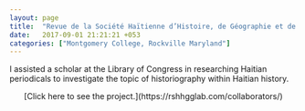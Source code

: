 ```yaml
---
layout: page
title:  "Revue de la Société Haïtienne d’Histoire, de Géographie et de Géologie"
date:   2017-09-01 21:21:21 +053
categories: ["Montgomery College, Rockville Maryland"]
---
```


I assisted a scholar at the Library of Congress in researching Haitian periodicals to investigate the topic of historiography within Haitian history.

<center> [Click here to see the project.](https://rshhgglab.com/collaborators/)</center>
